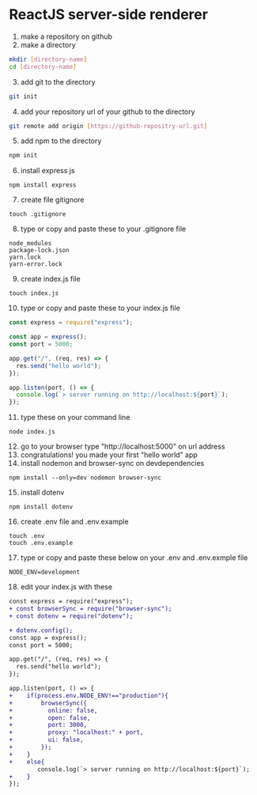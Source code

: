 # ReactJS server-side renderer

1. make a repository on github
2. make a directory
```sh
mkdir [directory-name]
cd [directory-name]
```
3. add git to the directory
```sh
git init
```
4. add your repository url of your github to the directory
```sh
git remote add origin [https://github-repositry-url.git]
```
5. add npm to the directory
```sh
npm init
```
6. install express js
```
npm install express
```
7. create file gitignore
```
touch .gitignore
```
8. type or copy and paste these to your .gitignore file
```
node_modules
package-lock.json
yarn.lock
yarn-error.lock
```
9. create index.js file
```
touch index.js
```
10. type or copy and paste these to your index.js file
```javascript
const express = require("express");

const app = express();
const port = 5000;

app.get("/", (req, res) => {
  res.send("hello world");
});

app.listen(port, () => {
  console.log(`> server running on http://localhost:${port}`);
});
```
11. type these on your command line
```
node index.js
```
12. go to your browser type "http://localhost:5000" on url address
13. congratulations! you made your first "hello world" app
14. install nodemon and browser-sync on devdependencies
```
npm install --only=dev nodemon browser-sync
```
15. install dotenv
```
npm install dotenv
```
16. create .env file and .env.example
```
touch .env
touch .env.example
```
17. type or copy and paste these below on your .env and .env.exmple file
```
NODE_ENV=development
```
18. edit your index.js with these
```diff
const express = require("express");
+ const browserSync = require("browser-sync");
+ const dotenv = require("dotenv");

+ dotenv.config();
const app = express();
const port = 5000;

app.get("/", (req, res) => {
  res.send("hello world");
});

app.listen(port, () => {
+    if(process.env.NODE_ENV!=="production"){
+        browserSync({
+          online: false,
+          open: false,
+          port: 3000,
+          proxy: "localhost:" + port,
+          ui: false,
+        });
+    }
+    else{
        console.log(`> server running on http://localhost:${port}`);
+    }
});

```
